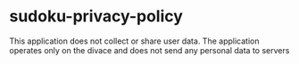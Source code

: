 # sudoku-privacy-policy
This application does not collect or share user data. The application operates only on the divace and does not send any personal data to servers
